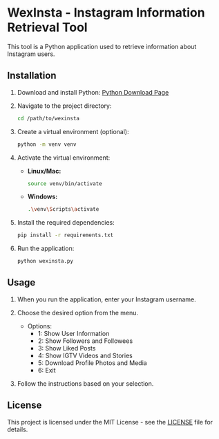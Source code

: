 # WexInsta - Instagram Information Retrieval Tool

This tool is a Python application used to retrieve information about Instagram users.

## Installation

1. Download and install Python: [Python Download Page](https://www.python.org/downloads/)

2. Navigate to the project directory:

    ```bash
    cd /path/to/wexinsta
    ```

3. Create a virtual environment (optional):

    ```bash
    python -m venv venv
    ```

4. Activate the virtual environment:

    - **Linux/Mac:**
    
        ```bash
        source venv/bin/activate
        ```

    - **Windows:**
    
        ```bash
        .\venv\Scripts\activate
        ```

5. Install the required dependencies:

    ```bash
    pip install -r requirements.txt
    ```

6. Run the application:

    ```bash
    python wexinsta.py
    ```

## Usage

1. When you run the application, enter your Instagram username.

2. Choose the desired option from the menu.

    - Options:
        - 1: Show User Information
        - 2: Show Followers and Followees
        - 3: Show Liked Posts
        - 4: Show IGTV Videos and Stories
        - 5: Download Profile Photos and Media
        - 6: Exit

3. Follow the instructions based on your selection.

## License

This project is licensed under the MIT License - see the [LICENSE](LICENSE) file for details.
